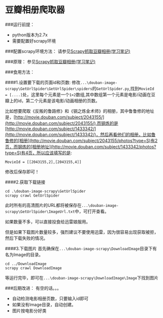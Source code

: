 豆瓣相册爬取器
===================


###运行前提：

* python版本为2.7x
* 需要配置好scrapy环境

###配置scrapy环境方法：
请参见[Scrapy抓取豆瓣相册(学习笔记)](http://www.kylen314.com/archives/1529)

###原理：
参见[Scrapy抓取豆瓣相册(学习笔记)](http://www.kylen314.com/archives/1529)

###食用方法：

####1.设置要下载的页面id和页数:
修改`...\douban-image-scrapy\GetUrlSpider\GetUrlSpider\spiders`的`GetUrlSpider.py`,找到`MovieId = [....]`处，这里每个元素是一个`1×2`数组,其中数组第一个元素是电影/动画在豆瓣上的id，第二个元素是该电影/动画相册的页数。

比如想要爬取《反叛的鲁路修》和《钢之炼金术师》的相册，其中鲁鲁修的地址是，[http://movie.douban.com/subject/2043155/](http://movie.douban.com/subject/2043155/),而钢炼的是[http://movie.douban.com/subject/1433342/](http://movie.douban.com/subject/1433342/)，然后再看他们的相册，比如鲁鲁修的[相册](http://movie.douban.com/subject/2043155/photos?type=S)有2页，而钢炼的[相册地址](http://movie.douban.com/subject/1433342/photos?type=S)有4页，所以应该填写的是:
```
MovieId = [[2043155,2],[2043155,4]]
```
修改后保存即可！

####2.获取下载链接

```
cd .\douban-image-scrapy\GetUrlSpider
scrapy crawl GetUrlSpider
```
此时所有的高清图片的URL都将被保存在`...\douban-image-scrapy\GetUrlSpider\ImageUrl.txt`中，可打开查看。

如果数量不多，可以直接投食给迅雷娘服用。

但是如果下载图片数量较多，强烈建议不要使用迅雷，因为很容易出现获取被拒，然后下载失败的情况。

####3.下载图片
首先确保在`...\douban-image-scrapy\DownloadImage`目录下有名为Image的目录。

```
cd ../DownloadImage
scrapy crawl DownloadImage
```
等运行完毕，即可在`...\douban-image-scrapy\DownloadImage\Image`下找到图片

###后期改进：
有空的话。。。
* 自动检测电影相册页数，只要输入id即可
* 如果没有Image目录，自动创建。
* 图片按电影分好类



